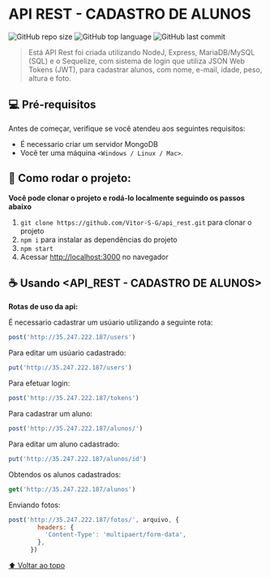 # API REST - CADASTRO DE ALUNOS

![GitHub repo size](https://img.shields.io/github/repo-size/Vitor-S-G/api_rest?style=for-the-badge)
![GitHub top language](https://img.shields.io/github/languages/top/Vitor-S-G/api_rest?style=for-the-badge)
![GitHub last commit](https://img.shields.io/github/last-commit/Vitor-S-G/api_rest?style=for-the-badge)

> Está API Rest foi criada utilizando NodeJ, Express, MariaDB/MySQL (SQL) e o Sequelize, com sistema de login que utiliza JSON Web Tokens (JWT), para cadastrar alunos, com nome, e-mail, idade, peso, altura e foto.


## 💻 Pré-requisitos

Antes de começar, verifique se você atendeu aos seguintes requisitos:
* É necessario criar um servidor MongoDB
* Você ter uma máquina `<Windows / Linux / Mac>`.

## 🚀 Como rodar o projeto:

**Você pode clonar o projeto e rodá-lo localmente seguindo os passos abaixo**

1. `git clone https://github.com/Vitor-S-G/api_rest.git` para clonar o projeto
2. `npm i` para instalar as dependências do projeto
3. `npm start`
4. Acessar [http://localhost:3000](http://localhost:3000) no navegador

## ☕ Usando <API_REST - CADASTRO DE ALUNOS>

**Rotas de uso da api:**

É necessario cadastrar um usúario utilizando a seguinte rota:
```js
post('http://35.247.222.187/users')
```

Para editar um usúario cadastrado:
```js
put('http://35.247.222.187/users')

```

Para efetuar login:
```js
post('http://35.247.222.187/tokens')
```

Para cadastrar um aluno:
```js
post('http://35.247.222.187/alunos/')
```

Para editar um aluno cadastrado:
```js
put('http://35.247.222.187/alunos/id')
```

Obtendos os alunos cadastrados:
```js
get('http://35.247.222.187/alunos')
```

Enviando fotos:
```js
post('http://35.247.222.187/fotos/', arquivo, {
        headers: {
          'Content-Type': 'multipaert/form-data',
        },
      })
```


[⬆ Voltar ao topo](#API-REST---CADASTRO-DE-ALUNOS)<br>
